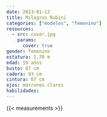 ```yaml
---
date: 2023-01-12
title: Milagros Rubini
categories: ["modelos", "femenino"]
resources:
  - src: cover.jpg
    params:
      cover: true
gender: femenino
estatura: 1,70 m
edad: 19 años
busto: 87 cm
cadera: 93 cm
cintura: 67 cm
ojos: marrones claros
habilidades:
---
```


{{< measurements >}}